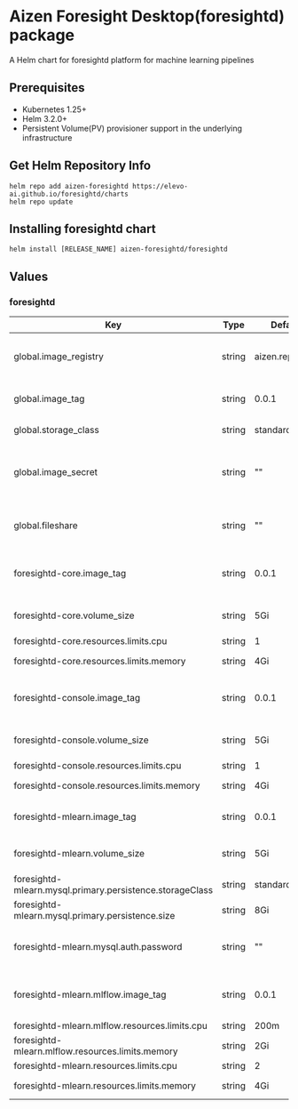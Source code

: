 # Aizen Foresight Desktop(foresightd) package

A Helm chart for foresightd platform for machine learning pipelines

## Prerequisites
- Kubernetes 1.25+
- Helm 3.2.0+
- Persistent Volume(PV) provisioner support in the underlying infrastructure

## Get Helm Repository Info
```
helm repo add aizen-foresightd https://elevo-ai.github.io/foresightd/charts
helm repo update
```
## Installing foresightd chart
```
helm install [RELEASE_NAME] aizen-foresightd/foresightd
```
## Values

### foresightd

| Key | Type | Default | Description |
|-----| -----| ------- | ----------- |
| global.image_registry | string | aizen.repo.com | The docker image registry to use |
| global.image_tag | string | 0.0.1 | Default tag for the image |
| global.storage_class | string | standard | Backend storage |
| global.image_secret | string | "" | Secret to access docker image registry |
| global.fileshare | string | "" | Local fileshare mount if any exists |
| foresightd-core.image_tag | string | 0.0.1 | Image tag for core docker image |
| foresightd-core.volume_size | string | 5Gi | Volume size for core |
| foresightd-core.resources.limits.cpu | string | 1 | Max cpu |
| foresightd-core.resources.limits.memory | string | 4Gi | Max memory |
| foresightd-console.image_tag | string | 0.0.1 | Image tag for console docker image |
| foresightd-console.volume_size | string | 5Gi | Volume size for console |
| foresightd-console.resources.limits.cpu | string | 1 | Max cpu |
| foresightd-console.resources.limits.memory | string | 4Gi | Max memory |
| foresightd-mlearn.image_tag | string | 0.0.1 | Image tag for mlearn docker |
| foresightd-mlearn.volume_size | string | 5Gi | Volume size for mlearn |
| foresightd-mlearn.mysql.primary.persistence.storageClass | string | standard | Backend storage |
| foresightd-mlearn.mysql.primary.persistence.size | string | 8Gi | Volume size |
| foresightd-mlearn.mysql.auth.password | string | "" | mysql password for root user |
| foresightd-mlearn.mlflow.image_tag | string | 0.0.1 | Image tag for mlflow docker image |
| foresightd-mlearn.mlflow.resources.limits.cpu | string | 200m | Max cpu |
| foresightd-mlearn.mlflow.resources.limits.memory | string | 2Gi | Max memory |
| foresightd-mlearn.resources.limits.cpu | string | 2 | Max cpu |
| foresightd-mlearn.resources.limits.memory | string | 4Gi | Max memory |

